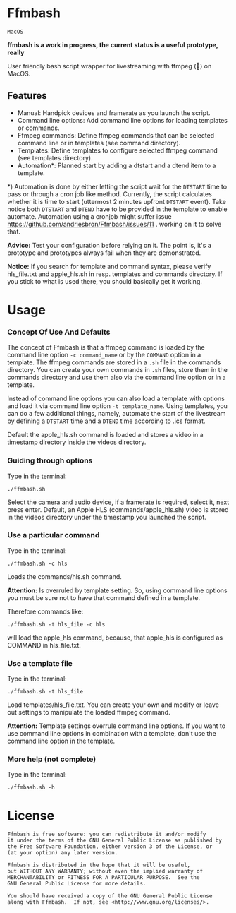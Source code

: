 # Ffmbash
```MacOS```

**ffmbash is a work in progress, the current status is a useful prototype, really**

User friendly bash script wrapper for livestreaming with ffmpeg (:bow:) on MacOS.

## Features
- Manual: Handpick devices and framerate as you launch the script.
- Command line options: Add command line options for loading templates or commands.
- Ffmpeg commands: Define ffmpeg commands that can be selected command line or in templates (see command directory).
- Templates: Define templates to configure selected ffmpeg command (see templates directory).
- Automation*: Planned start by adding a dtstart and a dtend item to a template.

*) Automation is done by either letting the script wait for the ```DTSTART``` time to pass or through a cron job like method. Currently, the script calculates whether it is time to start (uttermost 2 minutes upfront ```DTSTART``` event). Take notice both ```DTSTART``` and ```DTEND``` have to be provided in the template to enable automate.
Automation using a cronjob might suffer issue https://github.com/andriesbron/Ffmbash/issues/11 . working on it to solve that.

**Advice:** Test your configuration before relying on it. The point is, it's a prototype and prototypes always fail when they are demonstrated.

**Notice:** If you search for template and command syntax, please verify hls_file.txt and apple_hls.sh in resp. templates and commands directory. If you stick to what is used there, you should basically get it working.

# Usage

### Concept Of Use And Defaults

The concept of Ffmbash is that a ffmpeg command is loaded by the command line option ```-c command_name``` or by the ```COMMAND``` option in a template. The ffmpeg commands are stored in a ```.sh``` file in the commands directory. You can create your own commands in ```.sh``` files, store them in the commands directory and use them also via the command line option or in a template.

Instead of command line options you can also load a template with options and load it via command line option ```-t template_name```. Using templates, you can do a few additional things, namely, automate the start of the livestream by defining a ```DTSTART``` time and a ```DTEND``` time according to .ics format.

Default the apple_hls.sh command is loaded and stores a video in a timestamp directory inside the videos directory.

### Guiding through options

Type in the terminal:
```
./ffmbash.sh
```
Select the camera and audio device, if a framerate is required, select it, next press enter. Default, an Apple HLS (commands/apple_hls.sh) video is stored in the videos directory under the timestamp you launched the script.


### Use a particular command

Type in the terminal:

```
./ffmbash.sh -c hls
```
Loads the commands/hls.sh command.

**Attention:** Is overruled by template setting. So, using command line options you must be sure not to have that command defined in a template.

Therefore commands like:

```
./ffmbash.sh -t hls_file -c hls
```

will load the apple_hls command, because, that apple_hls is configured as COMMAND in hls_file.txt.


### Use a template file

Type in the terminal:

```
./ffmbash.sh -t hls_file
```
Load templates/hls_file.txt. You can create your own and modify or leave out settings to manipulate the loaded ffmpeg command.

**Attention:** Template settings overrule command line options. If you want to use command line options in combination with a template, don't use the command line option in the template.

### More help (not complete)

Type in the terminal:
```
./ffmbash.sh -h
```


# License
```
Ffmbash is free software: you can redistribute it and/or modify
it under the terms of the GNU General Public License as published by
the Free Software Foundation, either version 3 of the License, or
(at your option) any later version.

Ffmbash is distributed in the hope that it will be useful,
but WITHOUT ANY WARRANTY; without even the implied warranty of
MERCHANTABILITY or FITNESS FOR A PARTICULAR PURPOSE.  See the
GNU General Public License for more details.

You should have received a copy of the GNU General Public License
along with Ffmbash.  If not, see <http://www.gnu.org/licenses/>.
```
